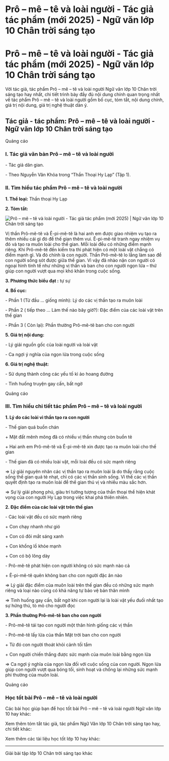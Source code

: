 # Prô – mê – tê và loài người - Tác giả tác phẩm (mới 2025) - Ngữ văn lớp 10 Chân trời sáng tạo

# Prô – mê – tê và loài người - Tác giả tác phẩm (mới 2025) - Ngữ văn lớp 10 Chân trời sáng tạo

Với tác giả, tác phẩm Prô – mê – tê và loài người Ngữ văn lớp 10 Chân trời sáng tạo hay nhất, chi tiết trình bày đầy đủ nội dung chính quan trọng nhất về tác phẩm Prô – mê – tê và loài người gồm bố cục, tóm tắt, nội dung chính, giá trị nội dung, giá trị nghệ thuật dàn ý.

## Tác giả - tác phẩm: Prô – mê – tê và loài người - Ngữ văn lớp 10 Chân trời sáng tạo

Quảng cáo

### **I. Tác giả văn bản Prô – mê – tê và loài người**

\- Tác giả dân gian. 

\- Theo Nguyễn Văn Khỏa trong “Thần Thoại Hy Lạp” (Tập 1). 

### **II. Tìm hiểu tác phẩm Prô – mê – tê và loài người**

**1\. Thể loại:** Thần thoại Hy Lạp

**2\. Tóm tắt:**

![Prô – mê – tê và loài người - Tác giả tác phẩm \(mới 2025\) | Ngữ văn lớp 10 Chân trời sáng tạo](https://vietjack.com/soan-van-lop-10-ct/images/tac-gia-tac-pham-pro-me-te-va-loai-nguoi.PNG)

Vị thần Prô-mê-tê và Ê-pi-mê-tê là hai anh em được giao nhiệm vụ tạo ra thêm nhiều cái gì đó để thế gian thêm vui. Ê-pi-mê-tê tranh ngay nhiệm vụ đó và tạo ra muôn loài cho thế gian. Mỗi loài đều có những điểm mạnh riêng. Khi Prô-mê-tê đến kiểm tra thì phát hiện có một loài vật chẳng có điểm mạnh gì. Và đó chính là con người. Thần Prô-mê-tê lo lắng làm sao để con người sống sót được giữa thế gian. Vì vậy đã nhào nặn con người có ngoại hình tinh tế như những vị thần và ban cho con người ngọn lửa – thứ giúp con người vượt qua mọi khó khăn trong cuộc sống.

**3\. Phương thức biểu đạt :** tự sự

**4\. Bố cục:**

\- Phần 1 (Từ đầu … giống mình): Lý do các vị thần tạo ra muôn loài

\- Phần 2 ( tiếp theo … Làm thế nào bây giờ?): Đặc điểm của các loài vật trên thế gian

\- Phần 3 ( Còn lại): Phần thường Prô-mê-tê ban cho con người 

**5\. Giá trị nội dung:**

\- Lý giải nguồn gốc của loài người và loài vật 

\- Ca ngợi ý nghĩa của ngọn lửa trong cuộc sống

**6\. Giá trị nghệ thuật:**

\- Sử dụng thành công các yếu tố kì ảo hoang đường

\- Tình huống truyện gay cấn, bất ngờ

Quảng cáo

### **III. Tìm hiểu chi tiết tác phẩm Prô – mê – tê và loài người**

**1\. Lý do các loài vì thần tạo ra con người**

\- Thế gian quá buồn chán

\+ Mặt đất mênh mông đã có nhiều vị thần nhưng còn buồn tẻ

\+ Hai anh em Prô-mê-tê và Ê-pi-mê-tê xin được tạo ra muôn loài cho thế gian

\- Thế gian đã có nhiều loài vật, mỗi loài đều có sức mạnh riêng

=> Lý giải nguyên nhân các vị thần tạo ra muôn loài là do thấy rằng cuộc sống thế gian quá tẻ nhạt, chỉ có các vị thần sinh sống. Vì thế các vị thần quyết định tạo ra muôn loài để thế gian thú vị và nhiều màu sắc hơn.

=> Sự lý giải phong phú, giàu trí tưởng tượng của thần thoại thể hiện khát vọng của con người Hy Lạp trong việc khai phá thiên nhiên.

**2\. Đặc điểm của các loài vật trên thế gian**

\- Các loài vật đều có sức mạnh riêng 

\+ Con chạy nhanh như gió

\+ Con có đôi mắt sáng xanh

\+ Con khổng lồ khỏe mạnh

\+ Con có bộ lông dày

\- Prô-mê-tê phát hiện con người không có sức mạnh nào cả

\+ Ê-pi-mê-tê quên không ban cho con người đặc ân nào 

=> Lý giải đặc điểm của muôn loài trên thế gian đều có những sức mạnh riêng và loại nào cũng có khả năng tự bảo vệ bản thân mình

=> Tình huống gay cấn, bất ngờ khi con người lại là loài vật yếu đuối nhất tạo sự hứng thú, tò mò cho người đọc

**3\. Phần thường Prô-mê-tê ban cho con người**

\- Prô-mê-tê tái tạo con người một thân hình giống các vị thần 

\- Prô-mê-tê lấy lửa của thần Mặt trời ban cho con người

\+ Từ đó con người thoát khỏi cảnh tối tắm

\+ Con người chiến thắng được sức mạnh của muôn loài bằng ngọn lửa

=> Ca ngợi ý nghĩa của ngọn lửa đối với cuộc sống của con người. Ngọn lửa giúp con người vượt qua bóng tối, sinh hoạt và chống lại những sức mạnh phi thường của muôn loài. 

Quảng cáo

### **Học tốt bài Prô – mê – tê và loài người**

Các bài học giúp bạn để học tốt bài Prô – mê – tê và loài người Ngữ văn lớp 10 hay khác:

Xem thêm tóm tắt tác giả, tác phẩm Ngữ Văn lớp 10 Chân trời sáng tạo hay, chi tiết khác:

Xem thêm các tài liệu học tốt lớp 10 hay khác:

* * *

Giải bài tập lớp 10 Chân trời sáng tạo khác

